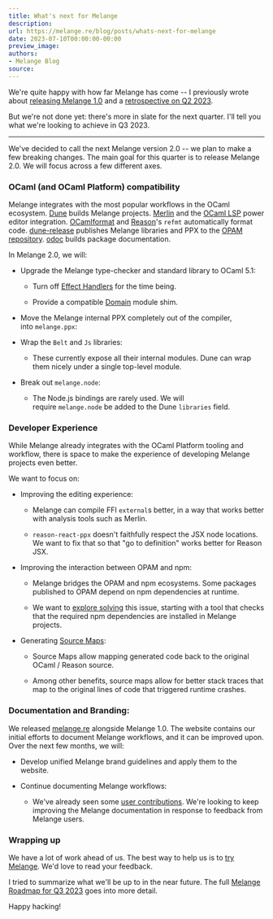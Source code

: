 ```yaml
---
title: What's next for Melange
description:
url: https://melange.re/blog/posts/whats-next-for-melange
date: 2023-07-10T00:00:00-00:00
preview_image:
authors:
- Melange Blog
source:
---
```


<p>We're quite happy with how far Melange has come -- I previously wrote
about&nbsp;<a href="https://anmonteiro.substack.com/p/melange-10-is-here" target="_blank" rel="noreferrer">releasing Melange
1.0</a>&nbsp;and a&nbsp;<a href="https://anmonteiro.substack.com/p/melange-q2-2023-retrospective" target="_blank" rel="noreferrer">retrospective
on Q2 2023</a>.</p>
<p>But we're not done yet: there's more in slate for the next quarter. I'll tell
you what we're looking to achieve in Q3 2023.</p>
<hr/>
<p>We've decided to call the next Melange version 2.0 -- we plan to make a few
breaking changes. The main goal for this quarter is to release Melange 2.0. We
will focus across a few different axes.</p>
<h3 tabindex="-1">OCaml (and OCaml Platform) compatibility <a href="https://melange.re/blog/feed.rss#ocaml-and-ocaml-platform-compatibility" class="header-anchor" aria-label="Permalink to &quot;OCaml (and OCaml Platform) compatibility&quot;"></a></h3>
<p>Melange integrates with the most popular workflows in the OCaml
ecosystem.&nbsp;<a href="https://dune.build/" target="_blank" rel="noreferrer">Dune</a>&nbsp;builds Melange
projects.&nbsp;<a href="https://github.com/ocaml/merlin" target="_blank" rel="noreferrer">Merlin</a>&nbsp;and the&nbsp;<a href="https://github.com/ocaml/ocaml-lsp" target="_blank" rel="noreferrer">OCaml
LSP</a>&nbsp;power editor
integration.&nbsp;<a href="https://github.com/ocaml-ppx/ocamlformat" target="_blank" rel="noreferrer">OCamlformat</a>&nbsp;and&nbsp;<a href="https://github.com/reasonml/reason" target="_blank" rel="noreferrer">Reason</a>'s&nbsp;<code>refmt</code>&nbsp;automatically
format code.&nbsp;<a href="https://github.com/tarides/dune-release" target="_blank" rel="noreferrer">dune-release</a>&nbsp;publishes
Melange libraries and PPX to the&nbsp;<a href="https://github.com/ocaml/opam-repository/" target="_blank" rel="noreferrer">OPAM
repository</a>.&nbsp;<a href="https://github.com/ocaml/odoc" target="_blank" rel="noreferrer">odoc</a>&nbsp;builds
package documentation.</p>
<p>In Melange 2.0, we will:</p>
<ul>
<li>
<p>Upgrade the Melange type-checker and standard library to OCaml 5.1:</p>
<ul>
<li>
<p>Turn off&nbsp;<a href="https://v2.ocaml.org/manual/effects.html" target="_blank" rel="noreferrer">Effect Handlers</a>&nbsp;for the
time being.</p>
</li>
<li>
<p>Provide a compatible&nbsp;<a href="https://v2.ocaml.org/api/Domain.html" target="_blank" rel="noreferrer">Domain</a>&nbsp;module
shim.</p>
</li>
</ul>
</li>
<li>
<p>Move the Melange internal PPX completely out of the compiler,
into&nbsp;<code>melange.ppx</code>:</p>
</li>
<li>
<p>Wrap the&nbsp;<code>Belt</code>&nbsp;and&nbsp;<code>Js</code>&nbsp;libraries:</p>
<ul>
<li>These currently expose all their internal modules. Dune can wrap them nicely
under a single top-level module.</li>
</ul>
</li>
<li>
<p>Break out&nbsp;<code>melange.node</code>:</p>
<ul>
<li>The Node.js bindings are rarely used. We will require&nbsp;<code>melange.node</code>&nbsp;be
added to the Dune&nbsp;<code>libraries</code>&nbsp;field.</li>
</ul>
</li>
</ul>
<h3 tabindex="-1">Developer Experience <a href="https://melange.re/blog/feed.rss#developer-experience" class="header-anchor" aria-label="Permalink to &quot;Developer Experience&quot;"></a></h3>
<p>While Melange already integrates with the OCaml Platform tooling and workflow,
there is space to make the experience of developing Melange projects even
better.</p>
<p>We want to focus on:</p>
<ul>
<li>
<p>Improving the editing experience:</p>
<ul>
<li>
<p>Melange can compile FFI&nbsp;<code>external</code>s better, in a way that works better with
analysis tools such as Merlin.</p>
</li>
<li>
<p><code>reason-react-ppx</code>&nbsp;doesn't faithfully respect the JSX node locations. We
want to fix that so that &quot;go to definition&quot; works better for Reason JSX.</p>
</li>
</ul>
</li>
<li>
<p>Improving the interaction between OPAM and npm:</p>
<ul>
<li>
<p>Melange bridges the OPAM and npm ecosystems. Some packages published to OPAM
depend on npm dependencies at runtime.</p>
</li>
<li>
<p>We want to&nbsp;<a href="https://github.com/melange-re/melange/issues/629" target="_blank" rel="noreferrer">explore
solving</a>&nbsp;this issue,
starting with a tool that checks that the required npm dependencies are
installed in Melange projects.</p>
</li>
</ul>
</li>
<li>
<p>Generating&nbsp;<a href="https://docs.google.com/document/d/1U1RGAehQwRypUTovF1KRlpiOFze0b-_2gc6fAH0KY0k/edit?hl=en_US&amp;pli=1&amp;pli=1" target="_blank" rel="noreferrer">Source
Maps</a>:</p>
<ul>
<li>
<p>Source Maps allow mapping generated code back to the original OCaml / Reason
source.</p>
</li>
<li>
<p>Among other benefits, source maps allow for better stack traces that map to
the original lines of code that triggered runtime crashes.</p>
</li>
</ul>
</li>
</ul>
<h3 tabindex="-1">Documentation and Branding: <a href="https://melange.re/blog/feed.rss#documentation-and-branding" class="header-anchor" aria-label="Permalink to &quot;Documentation and Branding:&quot;"></a></h3>
<p>We released&nbsp;<a href="https://melange.re/" target="_blank" rel="noreferrer">melange.re</a>&nbsp;alongside Melange 1.0. The website
contains our initial efforts to document Melange workflows, and it can be
improved upon. Over the next few months, we will:</p>
<ul>
<li>
<p>Develop unified Melange brand guidelines and apply them to the website.</p>
</li>
<li>
<p>Continue documenting Melange workflows:</p>
<ul>
<li>We've already seen some&nbsp;<a href="https://github.com/melange-re/melange-re.github.io/pulls?q=is:pr%20is:closed" target="_blank" rel="noreferrer">user
contributions</a>.
We're looking to keep improving the Melange documentation in response to
feedback from Melange users.</li>
</ul>
</li>
</ul>
<h3 tabindex="-1">Wrapping up <a href="https://melange.re/blog/feed.rss#wrapping-up" class="header-anchor" aria-label="Permalink to &quot;Wrapping up&quot;"></a></h3>
<p>We have a lot of work ahead of us. The best way to help us is to&nbsp;<a href="https://melange.re/v1.0.0/getting-started/" target="_blank" rel="noreferrer">try
Melange</a>. We'd love to read your
feedback.</p>
<p>I tried to summarize what we'll be up to in the near future. The full&nbsp;<a href="https://docs.google.com/document/d/1UhanM28sOAmS3NI4q4BJBeoCX0SdBMqUIq0rofdpOfU/edit" target="_blank" rel="noreferrer">Melange
Roadmap for Q3
2023</a>&nbsp;goes
into more detail.</p>
<p>Happy hacking!</p>

